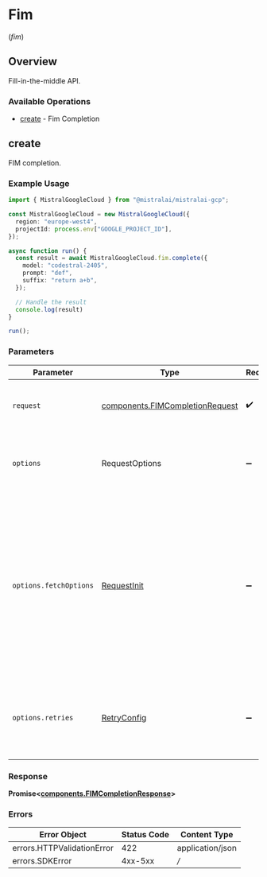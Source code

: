 # Fim
(*fim*)

## Overview

Fill-in-the-middle API.

### Available Operations

* [create](#create) - Fim Completion

## create

FIM completion.

### Example Usage

```typescript
import { MistralGoogleCloud } from "@mistralai/mistralai-gcp";

const MistralGoogleCloud = new MistralGoogleCloud({
  region: "europe-west4",
  projectId: process.env["GOOGLE_PROJECT_ID"],
});

async function run() {
  const result = await MistralGoogleCloud.fim.complete({
    model: "codestral-2405",
    prompt: "def",
    suffix: "return a+b",
  });

  // Handle the result
  console.log(result)
}

run();
```

### Parameters

| Parameter              | Type                                                                                    | Required           | Description                                                                                                                                                                    |
| ---------------------- | --------------------------------------------------------------------------------------- | ------------------ | ------------------------------------------------------------------------------------------------------------------------------------------------------------------------------ |
| `request`              | [components.FIMCompletionRequest](../../models/components/fimcompletionrequest.md)      | :heavy_check_mark: | The request object to use for the request.                                                                                                                                     |
| `options`              | RequestOptions                                                                          | :heavy_minus_sign: | Used to set various options for making HTTP requests.                                                                                                                          |
| `options.fetchOptions` | [RequestInit](https://developer.mozilla.org/en-US/docs/Web/API/Request/Request#options) | :heavy_minus_sign: | Options that are passed to the underlying HTTP request. This can be used to inject extra headers for examples. All `Request` options, except `method` and `body`, are allowed. |
| `options.retries`      | [RetryConfig](../../lib/utils/retryconfig.md)                                           | :heavy_minus_sign: | Enables retrying HTTP requests under certain failure conditions.                                                                                                               |


### Response

**Promise\<[components.FIMCompletionResponse](../../models/components/fimcompletionresponse.md)\>**
### Errors

| Error Object               | Status Code | Content Type     |
| -------------------------- | ----------- | ---------------- |
| errors.HTTPValidationError | 422         | application/json |
| errors.SDKError            | 4xx-5xx     | */*              |
